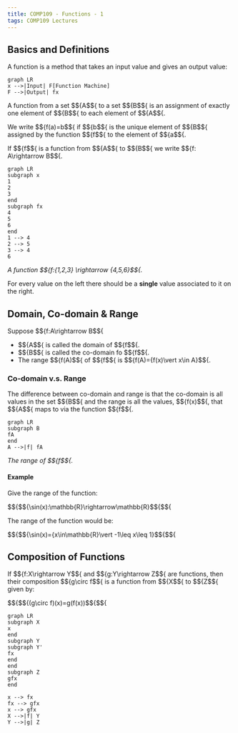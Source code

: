 ```yaml
---
title: COMP109 - Functions - 1
tags: COMP109 Lectures
---
```

## Basics and Definitions
A function is a method that takes an input value and gives an output value:

```mermaid
graph LR
x -->|Input| F[Function Machine]
F -->|Output| fx
```

A function from a set $${A$${ to a set $${B$${ is an assignment of exactly one element of $${B$${ to each element of $${A$${.

We write $${f(a)=b$${ if $${b$${ is the unique element of $${B$${ assigned by the function $${f$${ to the element of $${a$${.

If $${f$${ is a function from $${A$${ to $${B$${ we write $${f: A\rightarrow B$${.

```mermaid
graph LR
subgraph x
1
2
3
end 
subgraph fx
4
5
6
end
1 --> 4
2 --> 5
3 --> 4
6
```
*A function $${f:\{1,2,3\} \rightarrow \{4,5,6\}$${.*

For every value on the left there should be a **single** value associated to it on the right.

## Domain, Co-domain & Range
Suppose $${f:A\rightarrow B$${

* $${A$${ is called the domain of $${f$${.
* $${B$${ is called the co-domain fo $${f$${.
* The range $${f(A)$${ of $${f$${ is $${f(A)=\{f(x)\vert x\in A\}$${.

### Co-domain v.s. Range
The difference between co-domain and range is that the co-domain is all values in the set $${B$${ and the range is all the values, $${f(x)$${, that $${A$${ maps to via the function $${f$${.

```mermaid
graph LR
subgraph B
fA
end
A -->|f| fA
```
*The range of $${f$${.*

#### Example
Give the range of the function:

$${$${\sin(x):\mathbb{R}\rightarrow\mathbb{R}$${$${

The range of the function would be:

$${$${\sin(x)=\{x\in\mathbb{R}\vert -1\leq x\leq 1\}$${$${

## Composition of Functions
If $${f:X\rightarrow Y$${ and $${g:Y\rightarrow Z$${ are functions, then their composition $${g\circ f$${ is a function from $${X$${ to $${Z$${ given by:

$${$${(g\circ f)(x)=g(f(x))$${$${

```mermaid
graph LR
subgraph X
x
end
subgraph Y
subgraph Y'
fx
end
end
subgraph Z
gfx
end

x --> fx
fx --> gfx
x --> gfx
X -->|f| Y
Y -->|g| Z
